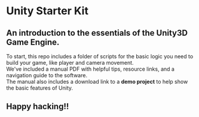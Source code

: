 # Unity Starter Kit
## An introduction to the essentials of the Unity3D Game Engine.
To start, this repo includes a folder of scripts for the basic logic you need to build your game, like player and camera movement. <br />
We've included a manual PDF with helpful tips, resource links, and a navigation guide to the software. <br />
The manual also includes a download link to a **demo project** to help show the basic features of Unity. <br />

## Happy hacking!!

